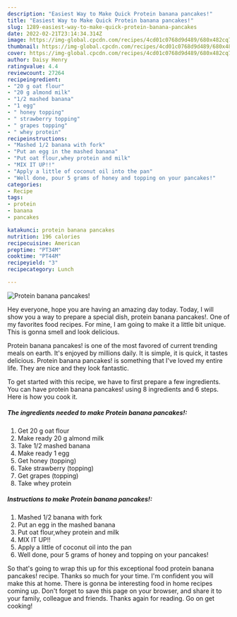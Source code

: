 ```yaml
---
description: "Easiest Way to Make Quick Protein banana pancakes!"
title: "Easiest Way to Make Quick Protein banana pancakes!"
slug: 1289-easiest-way-to-make-quick-protein-banana-pancakes
date: 2022-02-21T23:14:34.314Z
image: https://img-global.cpcdn.com/recipes/4cd01c0768d9d489/680x482cq70/protein-banana-pancakes-recipe-main-photo.jpg
thumbnail: https://img-global.cpcdn.com/recipes/4cd01c0768d9d489/680x482cq70/protein-banana-pancakes-recipe-main-photo.jpg
cover: https://img-global.cpcdn.com/recipes/4cd01c0768d9d489/680x482cq70/protein-banana-pancakes-recipe-main-photo.jpg
author: Daisy Henry
ratingvalue: 4.4
reviewcount: 27264
recipeingredient:
- "20 g oat flour"
- "20 g almond milk"
- "1/2 mashed banana"
- "1 egg"
- " honey topping"
- " strawberry topping"
- " grapes topping"
- " whey protein"
recipeinstructions:
- "Mashed 1/2 banana with fork"
- "Put an egg in the mashed banana"
- "Put oat flour,whey protein and milk"
- "MIX IT UP!!"
- "Apply a little of coconut oil into the pan"
- "Well done, pour 5 grams of honey and topping on your pancakes!"
categories:
- Recipe
tags:
- protein
- banana
- pancakes

katakunci: protein banana pancakes 
nutrition: 196 calories
recipecuisine: American
preptime: "PT34M"
cooktime: "PT44M"
recipeyield: "3"
recipecategory: Lunch

---
```



![Protein banana pancakes!](https://img-global.cpcdn.com/recipes/4cd01c0768d9d489/680x482cq70/protein-banana-pancakes-recipe-main-photo.jpg)

Hey everyone, hope you are having an amazing day today. Today, I will show you a way to prepare a special dish, protein banana pancakes!. One of my favorites food recipes. For mine, I am going to make it a little bit unique. This is gonna smell and look delicious.

Protein banana pancakes! is one of the most favored of current trending meals on earth. It's enjoyed by millions daily. It is simple, it is quick, it tastes delicious. Protein banana pancakes! is something that I've loved my entire life. They are nice and they look fantastic.




To get started with this recipe, we have to first prepare a few ingredients. You can have protein banana pancakes! using 8 ingredients and 6 steps. Here is how you cook it.

<!--inarticleads1-->

##### The ingredients needed to make Protein banana pancakes!:

1. Get 20 g oat flour
1. Make ready 20 g almond milk
1. Take 1/2 mashed banana
1. Make ready 1 egg
1. Get  honey (topping)
1. Take  strawberry (topping)
1. Get  grapes (topping)
1. Take  whey protein




<!--inarticleads2-->

##### Instructions to make Protein banana pancakes!:

1. Mashed 1/2 banana with fork
1. Put an egg in the mashed banana
1. Put oat flour,whey protein and milk
1. MIX IT UP!!
1. Apply a little of coconut oil into the pan
1. Well done, pour 5 grams of honey and topping on your pancakes!




So that's going to wrap this up for this exceptional food protein banana pancakes! recipe. Thanks so much for your time. I'm confident you will make this at home. There is gonna be interesting food in home recipes coming up. Don't forget to save this page on your browser, and share it to your family, colleague and friends. Thanks again for reading. Go on get cooking!
